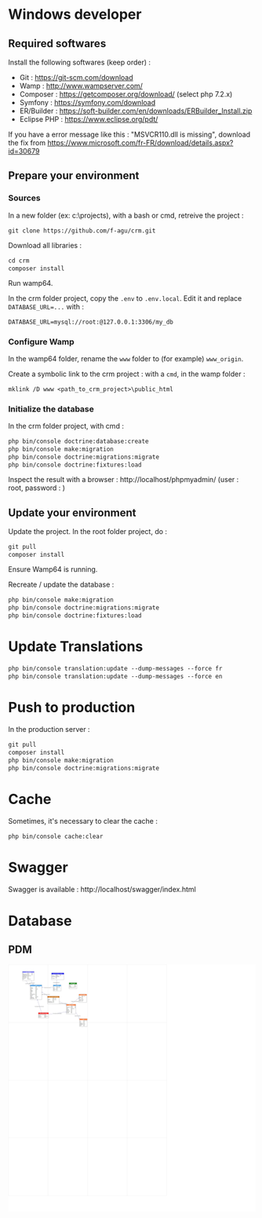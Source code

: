 # Windows developer


## Required softwares

Install the following softwares (keep order) :

- Git : https://git-scm.com/download
- Wamp : http://www.wampserver.com/
- Composer : https://getcomposer.org/download/  (select php 7.2.x)
- Symfony : https://symfony.com/download
- ER/Builder : https://soft-builder.com/en/downloads/ERBuilder_Install.zip
- Eclipse PHP : https://www.eclipse.org/pdt/

If you have a error message like this : "MSVCR110.dll is missing", download the fix from https://www.microsoft.com/fr-FR/download/details.aspx?id=30679


## Prepare your environment

### Sources

In a new folder (ex: c:\projects), with a bash or cmd, retreive the project :

```
git clone https://github.com/f-agu/crm.git
```

Download all libraries :

```
cd crm
composer install
```

Run wamp64.

In the crm folder project, copy the `.env` to `.env.local`. Edit it and replace `DATABASE_URL=...` with :

```
DATABASE_URL=mysql://root:@127.0.0.1:3306/my_db
```

### Configure Wamp

In the wamp64 folder, rename the `www` folder to (for example) `www_origin`.

Create a symbolic link to the crm project : with a `cmd`, in the wamp folder :

```
mklink /D www <path_to_crm_project>\public_html
```

### Initialize the database    

In the crm folder project, with cmd :

```
php bin/console doctrine:database:create
php bin/console make:migration
php bin/console doctrine:migrations:migrate
php bin/console doctrine:fixtures:load
```

Inspect the result with a browser : http://localhost/phpmyadmin/  (user : root, password : )


## Update your environment

Update the project. In the root folder project, do :

```
git pull
composer install
```

Ensure Wamp64 is running.

Recreate / update the database :

```
php bin/console make:migration
php bin/console doctrine:migrations:migrate
php bin/console doctrine:fixtures:load
```


# Update Translations

```
php bin/console translation:update --dump-messages --force fr
php bin/console translation:update --dump-messages --force en
```

# Push to production

In the production server :

```
git pull
composer install
php bin/console make:migration
php bin/console doctrine:migrations:migrate
```

# Cache

Sometimes, it's necessary to clear the cache : 

```
php bin/console cache:clear
```


# Swagger

Swagger is available  : http://localhost/swagger/index.html



# Database

## PDM

![PDM](/doc/database.jpg)

